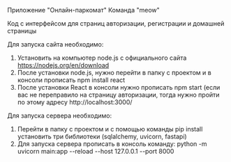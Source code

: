 Приложение "Онлайн-паркомат"
Команда "meow"

Код с интерфейсом для страниц авторизации, регистрации и домашней страницы

Для запуска сайта необходимо:
1) Установить на компьютер node.js с официального сайта https://nodejs.org/en/download
2) После установки node.js, нужно перейти в папку с проектом и в консоли прописать npm install react
3) После установки React в консоли нужно прописать npm start (если вас не переправило на страницу авторизации, тогда нужно пройти по этому адресу http://localhost:3000/

Для запуска сервера необходимо:
1) Перейти в папку с проектом и с помощью команды pip install установить три библиотеки (sqlalchemy, uvicorn, fastapi)
2) Для запуска сервера прописать в консоль команду: python -m uvicorn main:app --reload --host 127.0.0.1 --port 8000
